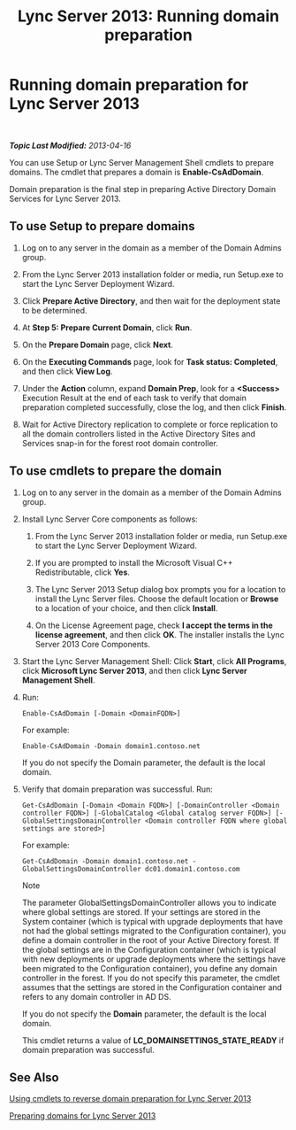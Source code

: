 ﻿---
title: 'Lync Server 2013: Running domain preparation'
TOCTitle: Running domain preparation
ms:assetid: 95dab800-1f2c-4506-b36c-99986643b149
ms:mtpsurl: https://technet.microsoft.com/en-us/library/Gg398761(v=OCS.15)
ms:contentKeyID: 48184847
ms.date: 07/23/2014
mtps_version: v=OCS.15
---

<div data-xmlns="http://www.w3.org/1999/xhtml">

<div class="topic" data-xmlns="http://www.w3.org/1999/xhtml" data-msxsl="urn:schemas-microsoft-com:xslt" data-cs="http://msdn.microsoft.com/en-us/">

<div data-asp="http://msdn2.microsoft.com/asp">

# Running domain preparation for Lync Server 2013

</div>

<div id="mainSection">

<div id="mainBody">

<span> </span>

_**Topic Last Modified:** 2013-04-16_

You can use Setup or Lync Server Management Shell cmdlets to prepare domains. The cmdlet that prepares a domain is **Enable-CsAdDomain**.

Domain preparation is the final step in preparing Active Directory Domain Services for Lync Server 2013.

<div>

## To use Setup to prepare domains

1.  Log on to any server in the domain as a member of the Domain Admins group.

2.  From the Lync Server 2013 installation folder or media, run Setup.exe to start the Lync Server Deployment Wizard.

3.  Click **Prepare Active Directory**, and then wait for the deployment state to be determined.

4.  At **Step 5: Prepare Current Domain**, click **Run**.

5.  On the **Prepare Domain** page, click **Next**.

6.  On the **Executing Commands** page, look for **Task status: Completed**, and then click **View Log**.

7.  Under the **Action** column, expand **Domain Prep**, look for a **\<Success\>** Execution Result at the end of each task to verify that domain preparation completed successfully, close the log, and then click **Finish**.

8.  Wait for Active Directory replication to complete or force replication to all the domain controllers listed in the Active Directory Sites and Services snap-in for the forest root domain controller.

</div>

<div>

## To use cmdlets to prepare the domain

1.  Log on to any server in the domain as a member of the Domain Admins group.

2.  Install Lync Server Core components as follows:
    
    1.  From the Lync Server 2013 installation folder or media, run Setup.exe to start the Lync Server Deployment Wizard.
    
    2.  If you are prompted to install the Microsoft Visual C++ Redistributable, click **Yes**.
    
    3.  The Lync Server 2013 Setup dialog box prompts you for a location to install the Lync Server files. Choose the default location or **Browse** to a location of your choice, and then click **Install**.
    
    4.  On the License Agreement page, check **I accept the terms in the license agreement**, and then click **OK**. The installer installs the Lync Server 2013 Core Components.

3.  Start the Lync Server Management Shell: Click **Start**, click **All Programs**, click **Microsoft Lync Server 2013**, and then click **Lync Server Management Shell**.

4.  Run:
    
        Enable-CsAdDomain [-Domain <DomainFQDN>] 
    
    For example:
    
        Enable-CsAdDomain -Domain domain1.contoso.net 
    
    If you do not specify the Domain parameter, the default is the local domain.

5.  Verify that domain preparation was successful. Run:
    
        Get-CsAdDomain [-Domain <Domain FQDN>] [-DomainController <Domain controller FQDN>] [-GlobalCatalog <Global catalog server FQDN>] [-GlobalSettingsDomainController <Domain controller FQDN where global settings are stored>] 
    
    For example:
    
        Get-CsAdDomain -Domain domain1.contoso.net -GlobalSettingsDomainController dc01.domain1.contoso.com
    
    <div>
    

    > [!NOTE]
    > The parameter GlobalSettingsDomainController allows you to indicate where global settings are stored. If your settings are stored in the System container (which is typical with upgrade deployments that have not had the global settings migrated to the Configuration container), you define a domain controller in the root of your Active Directory forest. If the global settings are in the Configuration container (which is typical with new deployments or upgrade deployments where the settings have been migrated to the Configuration container), you define any domain controller in the forest. If you do not specify this parameter, the cmdlet assumes that the settings are stored in the Configuration container and refers to any domain controller in AD&nbsp;DS.

    
    </div>
    
    If you do not specify the **Domain** parameter, the default is the local domain.
    
    This cmdlet returns a value of **LC\_DOMAINSETTINGS\_STATE\_READY** if domain preparation was successful.

</div>

<div>

## See Also


[Using cmdlets to reverse domain preparation for Lync Server 2013](lync-server-2013-using-cmdlets-to-reverse-domain-preparation.md)  


[Preparing domains for Lync Server 2013](lync-server-2013-preparing-domains.md)  
  

</div>

</div>

<span> </span>

</div>

</div>

</div>

